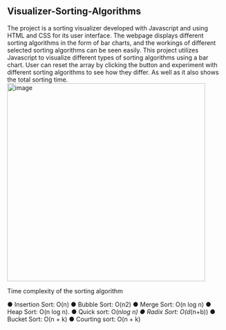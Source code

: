 ## Visualizer-Sorting-Algorithms
The project is a sorting visualizer developed with Javascript and using HTML and CSS for its
user interface.
The webpage displays different sorting algorithms in the form of bar charts, and the workings of
different selected sorting algorithms can be seen easily.
This project utilizes Javascript to visualize different types of sorting algorithms using a bar chart.
User can reset the array by clicking the button and experiment with different sorting
algorithms to see how they differ. As well as it also shows the total sorting time.
<img width="458" alt="image" src="https://github.com/Fatima-Malikk/Visualizer-Sorting-Algorithms/assets/89594815/ac673bf3-7230-46b4-ad4d-21ffd7c149c0">

Time complexity of the sorting algorithm

● Insertion Sort:
    O(n)
● Bubble Sort:
    O(n2)
● Merge Sort:
  O(n log n)
● Heap Sort:
  O(n log n).
● Quick sort:
  O(n*log n)
● Radix Sort:
  O(d*(n+b))
● Bucket Sort:
  O(n + k)
● Courting sort:
  O(n + k)
